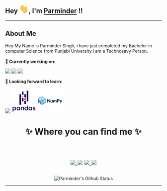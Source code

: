 ## Hey <img src="https://raw.githubusercontent.com/parth-27/parth-27/master/Hi.gif" width="30px">, I'm [Parminder](https://github.com/parth-27) !!

</h2>

<hr/>

## About Me

Hey My Name is Parminder Singh, i have just completed my Bachelor in computer Science from Punjabi University.I am a Technosavy Person. <br><br>
**🌱 Currently working on:**

<code><a href="https://www.python.org/" target="_blank"><img height="50" src="https://www.vectorlogo.zone/logos/python/python-ar21.svg"></a></code>
<code><a href="https://dotnet.microsoft.com/en-us/apps/aspnet" target="_blank"><img height="50" src="https://www.vectorlogo.zone/logos/dotnet/dotnet-ar21.svg"></a></code>
<code><a href="https://www.javascript.com/" target="_blank"><img height="50" src="https://www.vectorlogo.zone/logos/javascript/javascript-ar21.svg"></a></code>

**🌱 Looking forward to learn:**


<code><a href="https://www.tensorflow.org/" target="_blank"><img height="50" src="https://www.vectorlogo.zone/logos/tensorflow/tensorflow-ar21.svg"></a></code>
<code><a href="https://pandas.pydata.org/" target="_blank"><img height="80" src="https://github.com/devicons/devicon/blob/master/icons/pandas/pandas-original-wordmark.svg"></a></code>
<code><a href="https://numpy.org/" target="_blank"><img height="80" src="https://github.com/devicons/devicon/blob/master/icons/numpy/numpy-original-wordmark.svg"></a></code>
<h1 align="center">
✨ Where you can find me ✨
<p align="center">
  <br/>
  <a href="https://github.com/parmindersarao">
    <img src="https://img.shields.io/badge/Github-%230A0A0A.svg?&style=flat-square&logo=Github&logoColor=white">  
  </a>
    <a href="https://twitter.com/parminder_sarao">
    <img src="https://img.shields.io/badge/Twitter-%230077D4.svg?&style=flat-square&logo=twitter&logoColor=white"></a>
  <a href="https://www.linkedin.com/in/parminder-s-893929174/">
    <img src="https://img.shields.io/badge/LinkedIn-%230077B5.svg?&style=flat-square&logo=linkedin&logoColor=white">
  </a>
    <a href="https://t.me/parmindersarao">
    <img src="https://img.shields.io/badge/-Telegram-blue?&style=flat-square&logo=TELEGRAM&logoColor=white&color=blue">
  </a>
 
</p>
</h1>

<div align = "center">

![Parminder's Github Status](https://github-readme-stats.vercel.app/api?username=parmindersarao&show_icons=true&title_color=3793c4&icon_color=ffbb00&text_color=ffffff&bg_color=000000)

<hr>

</div>


